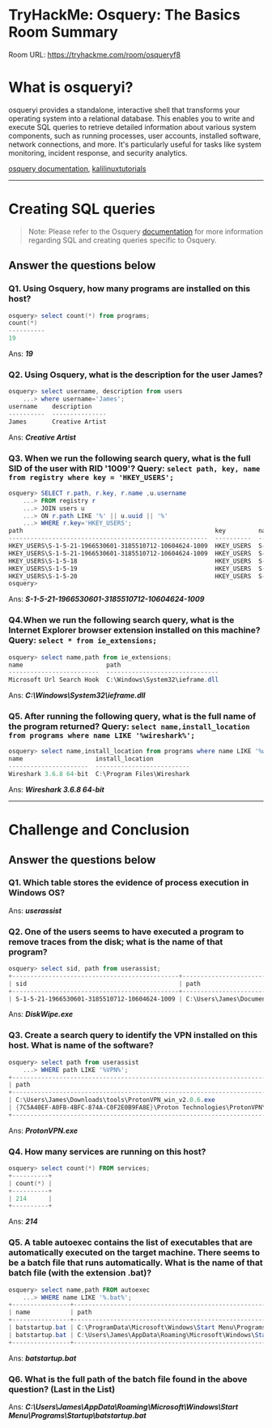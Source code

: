 
# TryHackMe: Osquery: The Basics Room Summary

Room URL: https://tryhackme.com/room/osqueryf8

# What is osqueryi?
osqueryi provides a standalone, interactive shell that transforms your operating system into a relational database. This enables you to write and execute SQL queries to retrieve detailed information about various system components, such as running processes, user accounts, installed software, network connections, and more. It's particularly useful for tasks like system monitoring, incident response, and security analytics.

[osquery documentation](https://osquery.io/), [kalilinuxtutorials](https://kalilinuxtutorials.com/osquery/)

---
# Creating SQL queries

> Note: Please refer to the Osquery [documentation](https://osquery.readthedocs.io/en/stable/introduction/sql/) for more information regarding SQL and creating queries specific to Osquery. 

## Answer the questions below

### Q1. Using Osquery, how many programs are installed on this host?

```powershell
osquery> select count(*) from programs;
count(*)
----------
19
```
Ans: ***19***

### Q2. Using Osquery, what is the description for the user James?

```powershell
osquery> select username, description from users
    ...> where username='James';
username    description
----------  ---------------
James       Creative Artist
```

Ans: ***Creative Artist***

### Q3. When we run the following search query, what is the full SID of the user with RID '1009'? Query: `select path, key, name from registry where key = 'HKEY_USERS';`

```powershell
osquery> SELECT r.path, r.key, r.name ,u.username
    ...> FROM registry r
    ...> JOIN users u
    ...> ON r.path LIKE '%' || u.uuid || '%'
    ...> WHERE r.key='HKEY_USERS';
path                                                     key         name                                          username
-------------------------------------------------------  ----------  --------------------------------------------  ----------
HKEY_USERS\S-1-5-21-1966530601-3185510712-10604624-1009  HKEY_USERS  S-1-5-21-1966530601-3185510712-10604624-1009  James
HKEY_USERS\S-1-5-21-1966530601-3185510712-10604624-1009  HKEY_USERS  S-1-5-21-1966530601-3185510712-10604624-1009  James
HKEY_USERS\S-1-5-18                                      HKEY_USERS  S-1-5-18                                      SYSTEM
HKEY_USERS\S-1-5-19                                      HKEY_USERS  S-1-5-19                                      LOCAL SERV
HKEY_USERS\S-1-5-20                                      HKEY_USERS  S-1-5-20                                      NETWORK SE
osquery>

```

Ans: ***S-1-5-21-1966530601-3185510712-10604624-1009***

### Q4.When we run the following search query, what is the Internet Explorer browser extension installed on this machine? Query: `select * from ie_extensions;`

```powershell
osquery> select name,path from ie_extensions;
name                       path
-------------------------  -------------------------------
Microsoft Url Search Hook  C:\Windows\System32\ieframe.dll
```

Ans: ***C:\Windows\System32\ieframe.dll***

### Q5. After running the following query, what is the full name of the program returned? Query: `select name,install_location from programs where name LIKE '%wireshark%';`

```powershell
osquery> select name,install_location from programs where name LIKE '%wireshark%';
name                    install_location
----------------------  --------------------------
Wireshark 3.6.8 64-bit  C:\Program Files\Wireshark

```
Ans: ***Wireshark 3.6.8 64-bit***

---
# Challenge and Conclusion

## Answer the questions below

### Q1. Which table stores the evidence of process execution in Windows OS?

Ans:  ***userassist***

### Q2. One of the users seems to have executed a program to remove traces from the disk; what is the name of that program?



```powershell
osquery> select sid, path from userassist;
+----------------------------------------------+-------------------------------------------------------------------------------------+
| sid                                          | path                                                                                |
+----------------------------------------------+-------------------------------------------------------------------------------------+
| S-1-5-21-1966530601-3185510712-10604624-1009 | C:\Users\James\Documents\DiskWipe.exe                                               |
```

Ans:  ***DiskWipe.exe***

### Q3. Create a search query to identify the VPN installed on this host. What is name of the software?

```powershell
osquery> select path from userassist
    ...> WHERE path LIKE '%VPN%';
+------------------------------------------------------------------------------------+
| path                                                                               |
+------------------------------------------------------------------------------------+
| C:\Users\James\Downloads\tools\ProtonVPN_win_v2.0.6.exe                            |
| {7C5A40EF-A0FB-4BFC-874A-C0F2E0B9FA8E}\Proton Technologies\ProtonVPN\ProtonVPN.exe |
+------------------------------------------------------------------------------------+
```
Ans:  ***ProtonVPN.exe***

### Q4. How many services are running on this host?

```powershell
osquery> select count(*) FROM services;
+----------+
| count(*) |
+----------+
| 214      |
+----------+
```
Ans:  ***214***

### Q5. A table autoexec contains the list of executables that are automatically executed on the target machine. There seems to be a batch file that runs automatically. What is the name of that batch file (with the extension .bat)?

```powershell
osquery> select name,path FROM autoexec
    ...> WHERE name LIKE '%.bat%';
+----------------+---------------------------------------------------------------------------------------------+
| name           | path                                                                                        |
+----------------+---------------------------------------------------------------------------------------------+
| batstartup.bat | C:\ProgramData\Microsoft\Windows\Start Menu\Programs\Startup\batstartup.bat                 |
| batstartup.bat | C:\Users\James\AppData\Roaming\Microsoft\Windows\Start Menu\Programs\Startup\batstartup.bat |
+----------------+---------------------------------------------------------------------------------------------+
```
Ans:  ***batstartup.bat***

### Q6. What is the full path of the batch file found in the above question? (Last in the List)

Ans:  ***C:\Users\James\AppData\Roaming\Microsoft\Windows\Start Menu\Programs\Startup\batstartup.bat***
